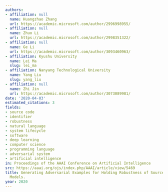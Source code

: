 ```yaml
---
authors:
- affiliation: null
  name: Huangzhao Zhang
  url: https://academic.microsoft.com/author/2996998955/
- affiliation: null
  name: Zhuo Li
  url: https://academic.microsoft.com/author/2998351322/
- affiliation: null
  name: Ge Li
  url: https://academic.microsoft.com/author/3093460963/
- affiliation: Kyushu University
  name: Lei Ma
  slug: lei_ma
- affiliation: Nanyang Technological University
  name: Yang Liu
  slug: yang_liu
- affiliation: null
  name: Zhi Jin
  url: https://academic.microsoft.com/author/3073089981/
date: '2020-04-03'
estimated_citations: 3
fields:
- source code
- identifier
- robustness
- natural language
- system lifecycle
- software
- deep learning
- computer science
- programming language
- adversarial system
- artificial intelligence
in: Proceedings of the AAAI Conference on Artificial Intelligence
src: https://aaai.org/ojs/index.php/AAAI/article/view/5469
title: Generating Adversarial Examples for Holding Robustness of Source Code Processing
  Models.
year: 2020
---
```

